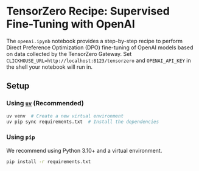 # TensorZero Recipe: Supervised Fine-Tuning with OpenAI

The `openai.ipynb` notebook provides a step-by-step recipe to perform Direct Preference Optimization (DPO)  fine-tuning of OpenAI models based on data collected by the TensorZero Gateway.
Set `CLICKHOUSE_URL=http://localhost:8123/tensorzero` and `OPENAI_API_KEY` in the shell your notebook will run in.

## Setup

### Using [`uv`](https://github.com/astral-sh/uv) (Recommended)

```bash
uv venv  # Create a new virtual environment
uv pip sync requirements.txt  # Install the dependencies
```

### Using `pip`

We recommend using Python 3.10+ and a virtual environment.

```bash
pip install -r requirements.txt
```
